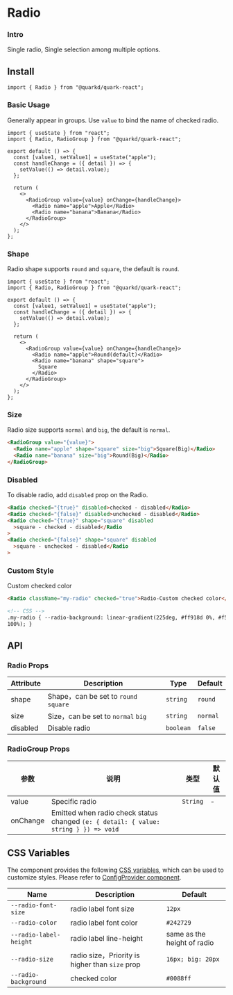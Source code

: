 # Radio

### Intro

Single radio, Single selection among multiple options.

## Install

```tsx
import { Radio } from "@quarkd/quark-react";
```

### Basic Usage

Generally appear in groups. Use `value` to bind the name of checked radio.

```tsx
import { useState } from "react";
import { Radio, RadioGroup } from "@quarkd/quark-react";

export default () => {
  const [value1, setValue1] = useState("apple");
  const handleChange = ({ detail }) => {
    setValue(() => detail.value);
  };

  return (
    <>
      <RadioGroup value={value} onChange={handleChange}>
        <Radio name="apple">Apple</Radio>
        <Radio name="banana">Banana</Radio>
      </RadioGroup>
    </>
  );
};
```

### Shape

Radio shape supports `round` and `square`, the default is `round`.

```tsx
import { useState } from "react";
import { Radio, RadioGroup } from "@quarkd/quark-react";

export default () => {
  const [value1, setValue1] = useState("apple");
  const handleChange = ({ detail }) => {
    setValue(() => detail.value);
  };

  return (
    <>
      <RadioGroup value={value} onChange={handleChange}>
        <Radio name="apple">Round(default)</Radio>
        <Radio name="banana" shape="square">
          Square
        </Radio>
      </RadioGroup>
    </>
  );
};
```

### Size

Radio size supports `normal` and `big`, the default is `normal`.

```html
<RadioGroup value="{value}">
  <Radio name="apple" shape="square" size="big">Square(Big)</Radio>
  <Radio name="banana" size="big">Round(Big)</Radio>
</RadioGroup>
```

### Disabled

To disable radio, add `disabled` prop on the Radio.

```html
<Radio checked="{true}" disabled>checked - disabled</Radio>
<Radio checked="{false}" disabled>unchecked - disabled</Radio>
<Radio checked="{true}" shape="square" disabled
  >square - checked - disabled</Radio
>
<Radio checked="{false}" shape="square" disabled
  >square - unchecked - disabled</Radio
>
```

### Custom Style

Custom checked color

```html
<Radio className="my-radio" checked="true">Radio-Custom checked color</Radio>

<!-- CSS -->
.my-radio { --radio-background: linear-gradient(225deg, #ff918d 0%, #f54640
100%); }
```

## API

### Radio Props

| Attribute | Description                           | Type      | Default  |
| --------- | ------------------------------------- | --------- | -------- |
| shape     | Shape，can be set to `round` `square` | `string`  | `round`  |
| size      | Size，can be set to `normal` `big`    | `string ` | `normal` |
| disabled  | Disable radio                         | `boolean` | `false`  |

### RadioGroup Props

| 参数     | 说明                                                                                 | 类型     | 默认值 |
| -------- | ------------------------------------------------------------------------------------ | -------- | ------ |
| value    | Specific radio                                                                       | `String` | -      |
| onChange | Emitted when radio check status changed `(e: { detail: { value: string } }) => void` |

## CSS Variables

The component provides the following [CSS variables](https://developer.mozilla.org/zh-CN/docs/Web/CSS/Using_CSS_custom_properties), which can be used to customize styles. Please refer to [ConfigProvider component](#/zh-CN/guide/theme).

| Name                   | Description                                     | Default                     |
| ---------------------- | ----------------------------------------------- | --------------------------- |
| `--radio-font-size`    | radio label font size                           | `12px`                      |
| `--radio-color`        | radio label font color                          | `#242729 `                  |
| `--radio-label-height` | radio label line-height                         | same as the height of radio |
| `--radio-size`         | radio size，Priority is higher than `size` prop | `16px; big: 20px`           |
| `--radio-background`   | checked color                                   | `#0088ff`                   |
